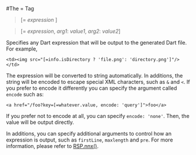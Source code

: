 #The = Tag

>[= *expression* ]

>[= *expression*, *arg1*: *value1*, *arg2*: *value2*]

Specifies any Dart expression that will be output to the generated Dart file. For example,

    <td><img src="[=info.isDirectory ? 'file.png': 'directory.png']"/></td>

The expression will be converted to string automatically. In additions, the string will be encoded to escape special XML characters, such as `&` and `<`. If you prefer to encode it differently you can specify the argument called `encode` such as:

    <a href="/foo?key=[=whatever.value, encode: 'query']">foo</a>

If you prefer not to encode at all, you can specify `encode: 'none'`. Then, the value will be output directly.

In additions, you can specify additional arguments to control how an expression is output, such as `firstLine`, `maxlength` and `pre`. For more information, please refer to [RSP.nnx()](api:stream).
